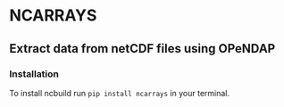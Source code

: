 # NCARRAYS

## Extract data from netCDF files using OPeNDAP

### Installation
To install ncbuild run `pip install ncarrays` in your terminal.
